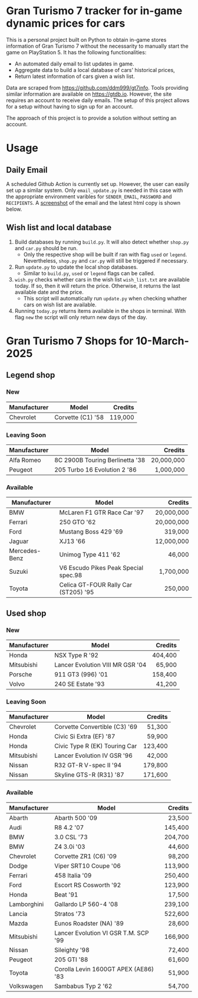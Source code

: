 # Gran Turismo 7 tracker for in-game dynamic prices for cars

This is a personal project built on Python to obtain in-game stores information of Gran Turismo 7 without the necessarity to manually start the game on PlayStation 5. It has the following functionalities:

- An automated daily email to list updates in game.
- Aggregate data to build a local database of cars' historical prices,
- Return latest information of cars given a wish list.

Data are scraped from https://github.com/ddm999/gt7info. Tools providing similar information are available on https://gtdb.io. However, the site requires an account to receive daily emails. The setup of this project allows for a setup without having to sign up for an account.

The approach of this project is to provide a solution without setting an account.

# Usage

## Daily Email

A scheduled Github Action is currently set up. However, the user can easily set up a similar system. Only `email_update.py` is needed in this case with the appropriate environment varibles for `SENDER_EMAIL`, `PASSWORD` and `RECIPIENTS`. A [screenshot](https://raw.githubusercontent.com/marcohoucheng/Gran-Turismo-7-Price-Tracker/main/data/email_screenshot.png) of the email and the latest html copy is shown below.

## Wish list and local database

1. Build databases by running `build.py`. It will also detect whether `shop.py` and `car.py` should be run.
    - Only the respective shop will be built if ran with flag `used` or `legend`. Nevertheless, `shop.py` and `car.py` will still be triggered if necessary.
2. Run `update.py` to update the local shop databases.
    - Similar to `build.py`, `used` or `legend` flags can be called.
3. `wish.py` checks whether cars in the wish list `wish_list.txt` are available today. If so, then it will return the price. Otherwise, it returns the last available date and the price.
    - This script will automatically run `update.py` when checking whather cars on wish list are available.
4. Running `today.py` returns items available in the shops in terminal. With flag `new` the script will only return new days of the day.


# Gran Turismo 7 Shops for 10-March-2025



## Legend shop

### New
 | Manufacturer | Model | Credits |
 | --- | --- | --: |
|Chevrolet|Corvette (C1) '58|119,000|

### Leaving Soon
 | Manufacturer | Model | Credits |
 | --- | --- | --: |
|Alfa Romeo|8C 2900B Touring Berlinetta '38|20,000,000|
|Peugeot|205 Turbo 16 Evolution 2 '86|1,000,000|

### Available
 | Manufacturer | Model | Credits |
 | --- | --- | --: |
|BMW|McLaren F1 GTR Race Car '97|20,000,000|
|Ferrari|250 GTO '62|20,000,000|
|Ford|Mustang Boss 429 '69|319,000|
|Jaguar|XJ13 '66|12,000,000|
|Mercedes-Benz|Unimog Type 411 '62|46,000|
|Suzuki|V6 Escudo Pikes Peak Special spec.98|1,700,000|
|Toyota|Celica GT-FOUR Rally Car (ST205) '95|250,000|


## Used shop

### New
 | Manufacturer | Model | Credits |
 | --- | --- | --: |
|Honda|NSX Type R '92|404,400|
|Mitsubishi|Lancer Evolution VIII MR GSR '04|65,900|
|Porsche|911 GT3 (996) '01|158,400|
|Volvo|240 SE Estate '93|41,200|

### Leaving Soon
 | Manufacturer | Model | Credits |
 | --- | --- | --: |
|Chevrolet|Corvette Convertible (C3) '69|51,300|
|Honda|Civic Si Extra (EF) '87|59,900|
|Honda|Civic Type R (EK) Touring Car|123,400|
|Mitsubishi|Lancer Evolution IV GSR '96|42,000|
|Nissan|R32 GT-R V-spec II '94|179,800|
|Nissan|Skyline GTS-R (R31) '87|171,600|

### Available
 | Manufacturer | Model | Credits |
 | --- | --- | --: |
|Abarth|Abarth 500 '09|23,500|
|Audi|R8 4.2 '07|145,400|
|BMW|3.0 CSL '73|204,700|
|BMW|Z4 3.0i '03|44,600|
|Chevrolet|Corvette ZR1 (C6) '09|98,200|
|Dodge|Viper SRT10 Coupe '06|113,900|
|Ferrari|458 Italia '09|250,400|
|Ford|Escort RS Cosworth '92|123,900|
|Honda|Beat '91|17,500|
|Lamborghini|Gallardo LP 560-4 '08|239,100|
|Lancia|Stratos '73|522,600|
|Mazda|Eunos Roadster (NA) '89|28,600|
|Mitsubishi|Lancer Evolution VI GSR T.M. SCP '99|166,900|
|Nissan|Sileighty '98|72,400|
|Peugeot|205 GTI '88|61,600|
|Toyota|Corolla Levin 1600GT APEX (AE86) '83|51,900|
|Volkswagen|Sambabus Typ 2 '62|54,700|
